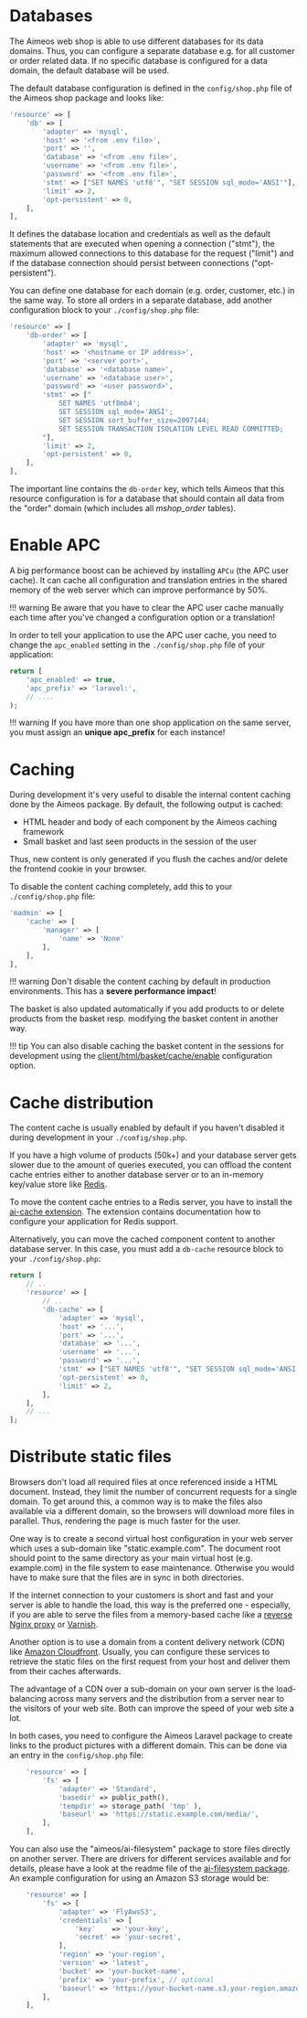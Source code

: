 # Databases

The Aimeos web shop is able to use different databases for its data domains. Thus, you can configure a separate database e.g. for all customer or order related data. If no specific database is configured for a data domain, the default database will be used.

The default database configuration is defined in the `config/shop.php` file of the Aimeos shop package and looks like:

```php
'resource' => [
    'db' => [
        'adapter' => 'mysql',
        'host' => '<from .env file>',
        'port' => '',
        'database' => '<from .env file>',
        'username' => '<from .env file>',
        'password' => '<from .env file>',
        'stmt' => ["SET NAMES 'utf8'", "SET SESSION sql_mode='ANSI'"],
        'limit' => 2,
        'opt-persistent' => 0,
    ],
],
```

It defines the database location and credentials as well as the default statements that are executed when opening a connection ("stmt"), the maximum allowed connections to this database for the request ("limit") and if the database connection should persist between connections ("opt-persistent").

You can define one database for each domain (e.g. order, customer, etc.) in the same way. To store all orders in a separate database, add another configuration block to your `./config/shop.php` file:

```php
'resource' => [
    'db-order' => [
        'adapter' => 'mysql',
        'host' => '<hostname or IP address>',
        'port' => '<server port>',
        'database' => '<database name>',
        'username' => '<database user>',
        'password' => '<user password>',
        'stmt' => ["
            SET NAMES 'utf8mb4';
            SET SESSION sql_mode='ANSI';
            SET SESSION sort_buffer_size=2097144;
            SET SESSION TRANSACTION ISOLATION LEVEL READ COMMITTED;
        "],
        'limit' => 2,
        'opt-persistent' => 0,
    ],
],
```

The important line contains the `db-order` key, which tells Aimeos that this resource configuration is for a database that should contain all data from the "order" domain (which includes all *mshop_order* tables).

# Enable APC

A big performance boost can be achieved by installing `APCu` (the APC user cache). It can cache all configuration and translation entries in the shared memory of the web server which can improve performance by 50%.

!!! warning
    Be aware that you have to clear the APC user cache manually each time after you've changed a configuration option or a translation!

In order to tell your application to use the APC user cache, you need to change the `apc_enabled` setting in the `./config/shop.php` file of your application:

```php
return [
    'apc_enabled' => true,
    'apc_prefix' => 'laravel:',
    // ....
);
```

!!! warning
    If you have more than one shop application on the same server, you must assign an **unique apc_prefix** for each instance!

# Caching

During development it's very useful to disable the internal content caching done by the Aimeos package. By default, the following output is cached:

* HTML header and body of each component by the Aimeos caching framework
* Small basket and last seen products in the session of the user

Thus, new content is only generated if you flush the caches and/or delete the frontend cookie in your browser.

To disable the content caching completely, add this to your `./config/shop.php` file:

```php
'madmin' => [
    'cache' => [
        'manager' => [
            'name' => 'None'
        ],
    ],
],
```

!!! warning
    Don't disable the content caching by default in production environments. This has a **severe performance impact**!

The basket is also updated automatically if you add products to or delete products from the basket resp. modifying the basket content in another way.

!!! tip
    You can also disable caching the basket content in the sessions for development using the [client/html/basket/cache/enable](../config/client-html/basket-cache.md#enable) configuration option.

# Cache distribution

The content cache is usually enabled by default if you haven't disabled it during development in your `./config/shop.php`.

If you have a high volume of products (50k+) and your database server gets slower due to the amount of queries executed, you can offload the content cache entries either to another database server or to an in-memory key/value store like [Redis](https://redis.io/).

To move the content cache entries to a Redis server, you have to install the [ai-cache extension](https://github.com/aimeos/ai-cache). The extension contains documentation how to configure your application for Redis support.

Alternatively, you can move the cached component content to another database server. In this case, you must add a `db-cache` resource block to your `./config/shop.php`:

```php
return [
    // ..
    'resource' => [
        // ..
        'db-cache' => [
            'adapter' => 'mysql',
            'host' => '...',
            'port' => '...',
            'database' => '...',
            'username' => '...',
            'password' => '...',
            'stmt' => ["SET NAMES 'utf8'", "SET SESSION sql_mode='ANSI'"],
            'opt-persistent' => 0,
            'limit' => 2,
        ],
    ],
    // ...
];
```

# Distribute static files

Browsers don't load all required files at once referenced inside a HTML document. Instead, they limit the number of concurrent requests for a single domain. To get around this, a common way is to make the files also available via a different domain, so the browsers will download more files in parallel. Thus, rendering the page is much faster for the user.

One way is to create a second virtual host configuration in your web server which uses a sub-domain like "static.example.com". The document root should point to the same directory as your main virtual host (e.g. example.com) in the file system to ease maintenance. Otherwise you would have to make sure that the files are in sync in both directories.

If the internet connection to your customers is short and fast and your server is able to handle the load, this way is the preferred one - especially, if you are able to serve the files from a memory-based cache like a [reverse Nginx proxy](https://docs.nginx.com/nginx/admin-guide/web-server/reverse-proxy/) or [Varnish](https://www.varnish-cache.org/).

Another option is to use a domain from a content delivery network (CDN) like [Amazon Cloudfront](https://aws.amazon.com/cloudfront/). Usually, you can configure these services to retrieve the static files on the first request from your host and deliver them from their caches afterwards.

The advantage of a CDN over a sub-domain on your own server is the load-balancing across many servers and the distribution from a server near to the visitors of your web site. Both can improve the speed of your web site a lot.

In both cases, you need to configure the Aimeos Laravel package to create links to the product pictures with a different domain. This can be done via an entry in the `config/shop.php` file:

```php
    'resource' => [
        'fs' => [
            'adapter' => 'Standard',
            'basedir' => public_path(),
            'tempdir' => storage_path( 'tmp' ),
            'baseurl' => 'https://static.example.com/media/',
        ],
    ],
```

You can also use the "aimeos/ai-filesystem" package to store files directly on another server. There are drivers for different services available and for details, please have a look at the readme file of the [ai-filesystem package](https://github.com/aimeos/ai-filesystem#installation). An example configuration for using an Amazon S3 storage would be:

```php
    'resource' => [
        'fs' => [
            'adapter' => 'FlyAwsS3',
            'credentials' => [
                'key'    => 'your-key',
                'secret' => 'your-secret',
            ],
            'region' => 'your-region',
            'version' => 'latest',
            'bucket' => 'your-bucket-name',
            'prefix' => 'your-prefix', // optional
            'baseurl' => 'https://your-bucket-name.s3.your-region.amazonaws.com/your-prefix/',
        ],
    ],
```

